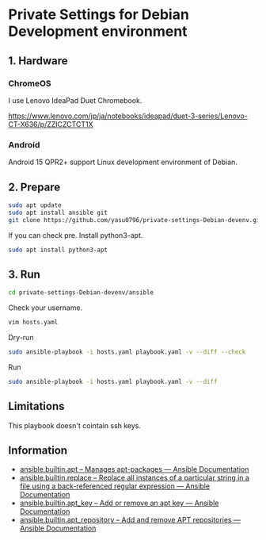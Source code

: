 # Private Settings for Debian Development environment

## 1. Hardware

### ChromeOS

I use Lenovo IdeaPad Duet Chromebook.

https://www.lenovo.com/jp/ja/notebooks/ideapad/duet-3-series/Lenovo-CT-X636/p/ZZICZCTCT1X

### Android

Android 15 QPR2+ support Linux development environment of Debian.

## 2. Prepare

```bash
sudo apt update
sudo apt install ansible git
git clone https://github.com/yasu0796/private-settings-Debian-devenv.git
```

If you can check pre. Install python3-apt.

```bash
sudo apt install python3-apt
```

## 3. Run

```bash
cd private-settings-Debian-devenv/ansible
```

Check your username.

```bash
vim hosts.yaml
```

Dry-run

```bash
sudo ansible-playbook -i hosts.yaml playbook.yaml -v --diff --check
```

Run

```bash
sudo ansible-playbook -i hosts.yaml playbook.yaml -v --diff
```

## Limitations

This playbook doesn't cointain ssh keys.

## Information

- [ansible.builtin.apt – Manages apt-packages — Ansible Documentation](https://docs.ansible.com/ansible/latest/collections/ansible/builtin/apt_module.html)
- [ansible.builtin.replace – Replace all instances of a particular string in a file using a back-referenced regular expression — Ansible Documentation](https://docs.ansible.com/ansible/latest/collections/ansible/builtin/replace_module.html)
- [ansible.builtin.apt_key – Add or remove an apt key — Ansible Documentation](https://docs.ansible.com/ansible/latest/collections/ansible/builtin/apt_key_module.html)
- [ansible.builtin.apt_repository – Add and remove APT repositories — Ansible Documentation](https://docs.ansible.com/ansible/latest/collections/ansible/builtin/apt_repository_module.html#ansible-collections-ansible-builtin-apt-repository-module)
